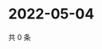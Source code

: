 # 2022-05-04

共 0 条

<!-- BEGIN WEIBO -->
<!-- 最后更新时间 Wed May 04 2022 06:16:06 GMT+0800 (China Standard Time) -->

<!-- END WEIBO -->
